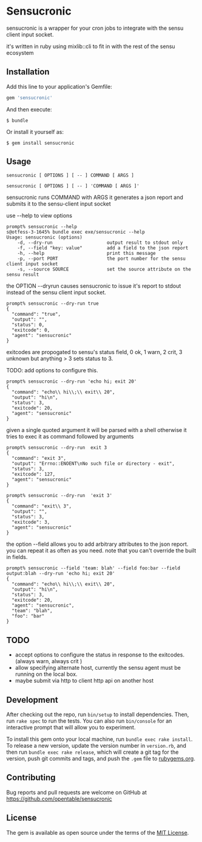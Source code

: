 # Sensucronic

sensucronic is a wrapper for your cron jobs to integrate with
the sensu client input socket.

it's written in ruby using mixlib::cli to fit in with the rest of the
sensu ecosystem

## Installation

Add this line to your application's Gemfile:

```ruby
gem 'sensucronic'
```

And then execute:

    $ bundle

Or install it yourself as:

    $ gem install sensucronic

## Usage

```
sensucronic [ OPTIONS ] [ -- ] COMMAND [ ARGS ]
```
```
sensucronic [ OPTIONS ] [ -- ] 'COMMAND [ ARGS ]'
```

sensucronic runs COMMAND with ARGS it generates a json report and submits
it to the sensu-client input socket

use --help to view options
```
prompt% sensucronic --help 
s@otfess-3-1645% bundle exec exe/sensucronic --help 
Usage: sensucronic (options)
    -d, --dry-run                    output result to stdout only
    -f, --field "key: value"         add a field to the json report
    -h, --help                       print this message
    -p, --port PORT                  the port number for the sensu client input socket
    -s, --source SOURCE              set the source attribute on the sensu result

```

the OPTION --dryrun causes sensucronic to issue it's report to stdout
instead of the sensu client input socket.

```
prompt% sensucronic --dry-run true     
{
  "command": "true",
  "output": "",
  "status": 0,
  "exitcode": 0,
  "agent": "sensucronic"
}
```

exitcodes are propogated to sensu's status field,  0 ok, 1 warn, 2 crit, 3
unknown  but anything > 3 sets status to 3.  

TODO: add options to configure this.

```
prompt% sensucronic --dry-run 'echo hi; exit 20'
{
  "command": "echo\\ hi\\;\\ exit\\ 20",
  "output": "hi\n",
  "status": 3,
  "exitcode": 20,
  "agent": "sensucronic"
}
```

given a single quoted argument it will be parsed with a shell
otherwise it tries to exec it as command followed by arguments

```
prompt% sensucronic --dry-run  exit 3
{
  "command": "exit 3",
  "output": "Errno::ENOENT\nNo such file or directory - exit",
  "status": 3,
  "exitcode": 127,
  "agent": "sensucronic"
}
```

```
prompt% sensucronic --dry-run  'exit 3'
{
  "command": "exit\\ 3",
  "output": "",
  "status": 3,
  "exitcode": 3,
  "agent": "sensucronic"
}

```

the option --field allows you to add arbitrary attributes to the json
report. you can repeat it as often as you need. note that you can't override the built in fields.

```
prompt% sensucronic --field 'team: blah' --field foo:bar --field output:blah --dry-run 'echo hi; exit 20'
{
  "command": "echo\\ hi\\;\\ exit\\ 20",
  "output": "hi\n",
  "status": 3,
  "exitcode": 20,
  "agent": "sensucronic",
  "team": "blah",
  "foo": "bar"
}
```


## TODO
- accept options to configure the status in response to the exitcodes.  (always warn,  always crit ) 
- allow specifying alternate host, currently the sensu agent must be running on the local box. 
- maybe submit via http to client http api on another host

## Development

After checking out the repo, run `bin/setup` to install dependencies. Then, run `rake spec` to run the tests. You can also run `bin/console` for an interactive prompt that will allow you to experiment.

To install this gem onto your local machine, run `bundle exec rake install`. To release a new version, update the version number in `version.rb`, and then run `bundle exec rake release`, which will create a git tag for the version, push git commits and tags, and push the `.gem` file to [rubygems.org](https://rubygems.org).

## Contributing

Bug reports and pull requests are welcome on GitHub at https://github.com/opentable/sensucronic

## License

The gem is available as open source under the terms of the [MIT License](http://opensource.org/licenses/MIT).

